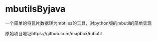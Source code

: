 # mbutilsByjava
一个简单的将瓦片数据转为mbtiles的工具，对python版的mbutil的简单实现

原始项目地址https://github.com/mapbox/mbutil
